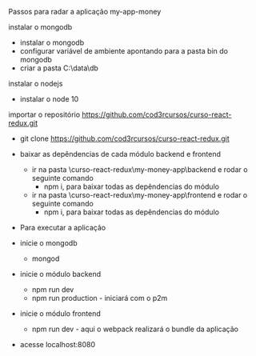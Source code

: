 Passos para radar a aplicação my-app-money

instalar o mongodb
- instalar o mongodb
- configurar variável de ambiente apontando para a pasta bin do mongodb
- criar a pasta C:\data\db

instalar o nodejs
- instalar o node 10

importar o repositório https://github.com/cod3rcursos/curso-react-redux.git
- git clone https://github.com/cod3rcursos/curso-react-redux.git
- baixar as depêndencias de cada módulo backend e frontend
    - ir na pasta \curso-react-redux\my-money-app\backend e rodar o seguinte comando
        -  npm i, para baixar todas as depêndencias do módulo
    - ir na pasta \curso-react-redux\my-money-app\frontend e rodar o seguinte comando
        -  npm i, para baixar todas as depêndencias do módulo

- Para executar a aplicação
- inicie o mongodb
    - mongod
- inicie o módulo backend
    - npm run dev
    - npm run production - iniciará com o p2m
- inicie o módulo frontend
    - npm run dev - aqui o webpack realizará o bundle da aplicação
- acesse localhost:8080